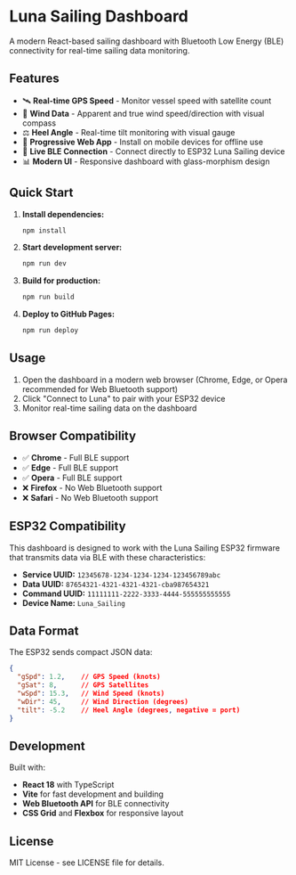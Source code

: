 # Luna Sailing Dashboard

A modern React-based sailing dashboard with Bluetooth Low Energy (BLE) connectivity for real-time sailing data monitoring.

## Features

- 🛰️ **Real-time GPS Speed** - Monitor vessel speed with satellite count
- 💨 **Wind Data** - Apparent and true wind speed/direction with visual compass
- ⚖️ **Heel Angle** - Real-time tilt monitoring with visual gauge
- 📱 **Progressive Web App** - Install on mobile devices for offline use
- 🔄 **Live BLE Connection** - Connect directly to ESP32 Luna Sailing device
- 📊 **Modern UI** - Responsive dashboard with glass-morphism design

## Quick Start

1. **Install dependencies:**
   ```bash
   npm install
   ```

2. **Start development server:**
   ```bash
   npm run dev
   ```

3. **Build for production:**
   ```bash
   npm run build
   ```

4. **Deploy to GitHub Pages:**
   ```bash
   npm run deploy
   ```

## Usage

1. Open the dashboard in a modern web browser (Chrome, Edge, or Opera recommended for Web Bluetooth support)
2. Click "Connect to Luna" to pair with your ESP32 device
3. Monitor real-time sailing data on the dashboard

## Browser Compatibility

- ✅ **Chrome** - Full BLE support
- ✅ **Edge** - Full BLE support  
- ✅ **Opera** - Full BLE support
- ❌ **Firefox** - No Web Bluetooth support
- ❌ **Safari** - No Web Bluetooth support

## ESP32 Compatibility

This dashboard is designed to work with the Luna Sailing ESP32 firmware that transmits data via BLE with these characteristics:

- **Service UUID:** `12345678-1234-1234-1234-123456789abc`
- **Data UUID:** `87654321-4321-4321-4321-cba987654321`
- **Command UUID:** `11111111-2222-3333-4444-555555555555`
- **Device Name:** `Luna_Sailing`

## Data Format

The ESP32 sends compact JSON data:
```json
{
  "gSpd": 1.2,    // GPS Speed (knots)
  "gSat": 8,      // GPS Satellites
  "wSpd": 15.3,   // Wind Speed (knots)
  "wDir": 45,     // Wind Direction (degrees)
  "tilt": -5.2    // Heel Angle (degrees, negative = port)
}
```

## Development

Built with:
- **React 18** with TypeScript
- **Vite** for fast development and building
- **Web Bluetooth API** for BLE connectivity
- **CSS Grid** and **Flexbox** for responsive layout

## License

MIT License - see LICENSE file for details.

